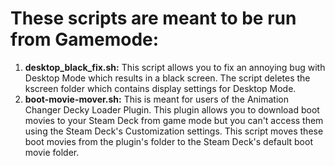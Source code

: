 <h1>These scripts are meant to be run from Gamemode:</h1>
<ol>
  <li><b>desktop_black_fix.sh:</b> This script allows you to fix an annoying bug with Desktop Mode which results in a black screen. The script deletes the kscreen folder which contains display settings for Desktop   Mode.</li>
  <li><b>boot-movie-mover.sh:</b> This is meant for users of the Animation Changer Decky Loader Plugin. This plugin allows you to download boot movies to your Steam Deck from game mode but you can't access them using the Steam Deck's Customization settings. This script moves these boot movies from the plugin's folder to the Steam Deck's default boot movie folder.</li>
</ol>

